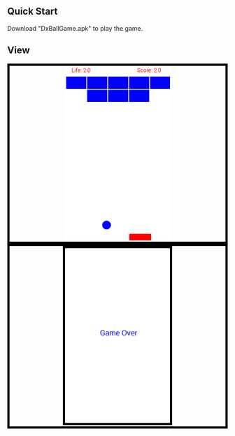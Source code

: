 ## Quick Start
Download "DxBallGame.apk" to play the game.

## View
<div align="center">
  
  <div style="border:5px solid black;"><a target="_blank" href="https://github.com/AsifNoman/DxBall/blob/master/pic1.png">
    <img src="https://github.com/AsifNoman/DxBall/blob/master/pic1.png" alt="pic1" width="auto" height="400">
  </a></div>

  <div style="border:5px solid black;" ><a target="_blank" href="https://github.com/AsifNoman/DxBall/blob/master/pic2.png">
    <img style="border:5px solid black;" src="https://github.com/AsifNoman/DxBall/blob/master/pic2.png" alt="pic2" width="auto" height="400">
  </a></div>
  
</div>
